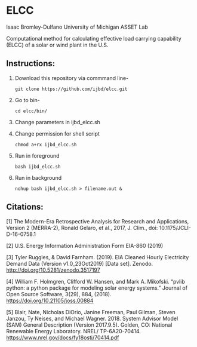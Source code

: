ELCC
===============


Isaac Bromley-Dulfano
University of Michigan ASSET Lab

Computational method for calculating effective load carrying capability (ELCC) of a solar or wind plant in the U.S. 

Instructions:
-------------

1. Download this repository via commmand line- 

    `git clone https://github.com/ijbd/elcc.git`

2. Go to bin-

    `cd elcc/bin/`

4. Change parameters in ijbd_elcc.sh

3. Change permission for shell script

    `chmod a+rx ijbd_elcc.sh`

5. Run in foreground

    `bash ijbd_elcc.sh`

6. Run in background 

    `nohup bash ijbd_elcc.sh > filename.out &`
    
Citations:
----------

[1] The Modern-Era Retrospective Analysis for Research and Applications, Version 2 (MERRA-2), Ronald Gelaro, et al., 2017, J. Clim., doi: 10.1175/JCLI-D-16-0758.1

[2] U.S. Energy Information Administration Form EIA-860 (2019)

[3] Tyler Ruggles, & David Farnham. (2019). EIA Cleaned Hourly Electricity Demand Data (Version v1.0_23Oct2019) [Data set]. Zenodo. http://doi.org/10.5281/zenodo.3517197

[4] William F. Holmgren, Clifford W. Hansen, and Mark A. Mikofski. “pvlib python: a python package for modeling solar energy systems.” Journal of Open Source Software, 3(29), 884, (2018). https://doi.org/10.21105/joss.00884

[5] Blair, Nate, Nicholas DiOrio, Janine Freeman, Paul Gilman, Steven Janzou, Ty Neises, and Michael Wagner. 2018. System Advisor Model (SAM) General Description (Version 2017.9.5). Golden, CO: National Renewable Energy Laboratory. NREL/ TP-6A20-70414. https://www.nrel.gov/docs/fy18osti/70414.pdf

